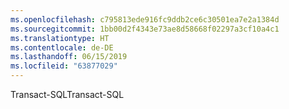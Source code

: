 ```yaml
---
ms.openlocfilehash: c795813ede916fc9ddb2ce6c30501ea7e2a1384d
ms.sourcegitcommit: 1bb00d2f4343e73ae8d58668f02297a3cf10a4c1
ms.translationtype: HT
ms.contentlocale: de-DE
ms.lasthandoff: 06/15/2019
ms.locfileid: "63877029"
---
```

<span data-ttu-id="4a0e0-101">Transact-SQL</span><span class="sxs-lookup"><span data-stu-id="4a0e0-101">Transact-SQL</span></span>